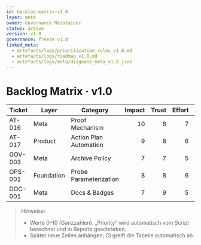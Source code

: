 ```yaml
---
id: backlog-matrix-v1_0
layer: meta
owner: Governance Maintainer
status: active
version: v1.0
governance: freeze v1.8
linked_meta:
  - artefacts/logs/prioritization_rules_v1.0.md
  - artefacts/logs/roadmap_v1.0.md
  - artefacts/logs/meta/diagnose_meta_v1.8.json
---
```


# Backlog Matrix · v1.0

| Ticket | Layer | Category | Impact | Trust | Effort | Harmony | Learning | Priority | Status | Owner |
|---|---|---|---:|---:|---:|---:|---:|---:|---|---|
| AT-016 | Meta | Proof Mechanism | 10 | 8 | 7 | 9 | 9 |  | planned | – |
| AT-017 | Product | Action Plan Automation | 9 | 8 | 6 | 8 | 9 |  | planned | – |
| GOV-003 | Meta | Archive Policy | 7 | 7 | 5 | 8 | 6 |  | backlog | – |
| OPS-001 | Foundation | Probe Parameterization | 8 | 8 | 6 | 8 | 8 |  | backlog | – |
| DOC-001 | Meta | Docs & Badges | 7 | 9 | 5 | 9 | 7 |  | backlog | – |

> Hinweise:
> - Werte 0–10 (Ganzzahlen). „Priority“ wird automatisch vom Script berechnet und in Reports geschrieben.
> - Später neue Zeilen anhängen; CI greift die Tabelle automatisch ab.

